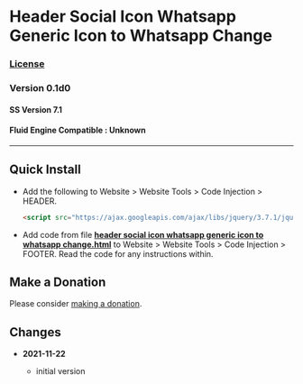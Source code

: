 # Header Social Icon Whatsapp Generic Icon to Whatsapp Change

### [License][99]

### Version 0.1d0

#### SS Version 7.1

#### Fluid Engine Compatible : Unknown

---

## Quick Install

* Add the following to Website > Website Tools > Code Injection > HEADER.
  
  ```html
  <script src="https://ajax.googleapis.com/ajax/libs/jquery/3.7.1/jquery.min.js"></script>
  ```
  
* Add code from file
  **[header social icon whatsapp generic icon to whatsapp change.html](header%20social%20icon%20whatsapp%20generic%20icon%20to%20whatsapp%20change.html#L1)**
  to Website > Website Tools > Code Injection > FOOTER. Read the code for any
  instructions within.

## Make a Donation

Please consider
[making a donation](https://github.com/tomsWebConsulting/twcsl#make-a-donation).

## Changes

<!-- * **2021-11-15**

  * fix for description layout issue when categories are set to side for Brine
  * bumped version to 0.3d0
  
* **2021-07-25**

  * use twcsl
  * bumped version to 0.2d0
  -->
* **2021-11-22**

  * initial version

[99]: https://github.com/tomsWebConsulting/twcsl/blob/main/LICENSE.txt#L1
